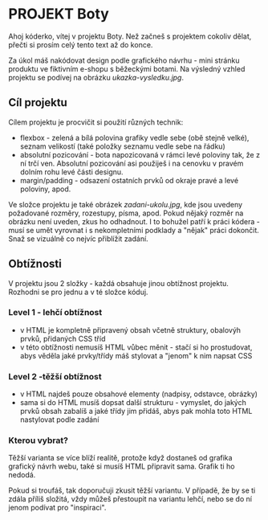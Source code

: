 # PROJEKT Boty

Ahoj kóderko, vítej v projektu Boty. Než začneš s projektem cokoliv dělat, přečti si prosím celý tento text až do konce.

Za úkol máš nakódovat design podle grafického návrhu - mini stránku produktu ve fiktivním e-shopu s běžeckými botami. Na výsledný vzhled projektu se podívej na obrázku *ukazka-vysledku.jpg*.

## Cíl projektu

Cílem projektu je procvičit si použití různých technik:
- flexbox - zelená a bílá polovina grafiky vedle sebe (obě stejně velké), seznam velikostí (také položky seznamu vedle sebe na řádku)
- absolutní pozicování - bota napozicovaná v rámci levé poloviny tak, že z ní trčí ven. Absolutní pozicování asi použiješ i na cenovku v pravém dolním rohu levé části designu.
- margin/padding - odsazení ostatních prvků od okraje pravé a levé poloviny, apod.

Ve složce projektu je také obrázek *zadani-ukolu.jpg*, kde jsou uvedeny požadované rozměry, rozestupy, písma, apod. Pokud nějaký rozměr na obrázku není uveden, zkus ho odhadnout. I to bohužel patří k práci kódera - musí se umět vyrovnat i s nekompletními podklady a "nějak" práci dokončit. Snaž se vizuálně co nejvíc přiblížit zadání.


## Obtížnosti

V projektu jsou 2 složky - každá obsahuje jinou obtížnost projektu. Rozhodni se pro jednu a v té složce kóduj.

### Level 1 - lehčí obtížnost
- v HTML je kompletně připravený obsah včetně struktury, obalovýh prvků, přidaných CSS tříd
- v této obtížnosti nemusíš HTML vůbec měnit - stačí si ho prostudovat, abys věděla jaké prvky/třídy máš stylovat a "jenom" k nim napsat CSS

### Level 2 -těžší obtížnost
- v HTML najdeš pouze obsahové elementy (nadpisy, odstavce, obrázky)
- sama si do HTML musíš dopsat další strukturu - vymyslet, do jakých prvků obsah zabalíš a jaké třídy jim přidáš, abys pak mohla toto HTML nastylovat podle zadání

### Kterou vybrat?

Těžší varianta se více blíží realitě, protože když dostaneš od grafika grafický návrh webu, také si musíš HTML připravit sama. Grafik ti ho nedodá.

Pokud si troufáš, tak doporučuji zkusit těžší variantu. V případě, že by se ti zdála příliš složitá, vždy můžeš přestoupit na variantu lehčí, nebo se do ní jenom podívat pro "inspiraci".


